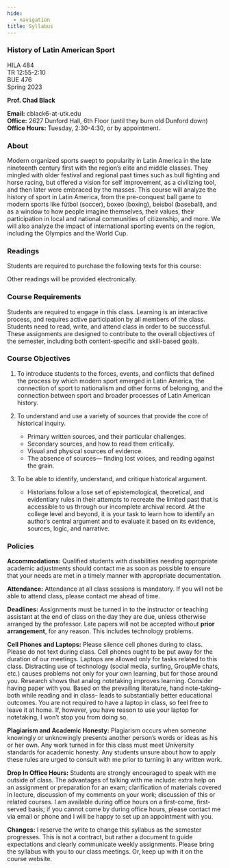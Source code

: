 ```yaml
---
hide:
  - navigation
title: Syllabus 
---
```


### History of Latin American Sport

HILA 484   
TR 12:55-2:10   
BUE 476   
Spring 2023  

**Prof. Chad Black**

**Email:** cblack6-at-utk.edu   
**Office:** 2627 Dunford Hall, 6th Floor (until they burn old Dunford down)  
**Office Hours:** Tuesday, 2:30-4:30, or by appointment.

### About

Modern organized sports swept to popularity in Latin America in the late nineteenth century first with the region’s elite and middle classes. They mingled with older festival and regional past times such as bull fighting and horse racing, but offered a vision for self improvement, as a civilizing tool, and then later were embraced by the masses. This course will analyze the history of sport in Latin America, from the pre-conquest ball game to modern sports like fútbol (soccer), boxeo (boxing), beisbol (baseball), and as a window to how people imagine themselves, their values, their participation in local and national communities of citizenship, and more. We will also analyze the impact of international sporting events on the region, including the Olympics and the World Cup.

### Readings

Students are required to purchase the following texts for this course:


Other readings will be provided electronically.

### Course Requirements

Students are required to engage in this class. Learning is an interactive process, and requires active participation by all members of the class. Students need to read, write, and attend class in order to be successful. These assignments are designed to contribute to the overall objectives of the semester, including both content-specific and skill-based goals.

### Course Objectives

1.  To introduce students to the forces, events, and conflicts that defined the process by which modern sport emerged in Latin America, the connection of sport to nationalism and other forms of belonging, and the connection between sport and broader processes of Latin American history.
    
2.  To understand and use a variety of sources that provide the core of historical inquiry.
    -   Primary written sources, and their particular challenges.
    -   Secondary sources, and how to read them critically.
    -   Visual and physical sources of evidence.
    -   The absence of sources— finding lost voices, and reading against the grain.
3.  To be able to identify, understand, and critique historical argument.
    -   Historians follow a lose set of epistemological, theoretical, and evidentiary rules in their attempts to recreate the limited past that is accessible to us through our incomplete archival record. At the college level and beyond, it is your task to learn how to identify an author’s central argument and to evaluate it based on its evidence, sources, logic, and narrative.

### Policies

**Accommodations:** Qualified students with disabilities needing appropriate academic adjustments should contact me as soon as possible to ensure that your needs are met in a timely manner with appropriate documentation.

**Attendance:** Attendance at all class sessions is mandatory. If you will not be able to attend class, please contact me ahead of time.

**Deadlines:** Assignments must be turned in to the instructor or teaching assistant at the end of class on the day they are due, unless otherwise arranged by the professor. Late papers will not be accepted without **prior arrangement**, for any reason. This includes technology problems.

**Cell Phones and Laptops:** Please silence cell phones during to class. Please do not text during class. Cell phones ought to be put away for the duration of our meetings. Laptops are allowed only for tasks related to this class. Distracting use of technology (social media, surfing, GroupMe chats, etc.) causes problems not only for your own learning, but for those around you. Research shows that analog notetaking improves learning. Consider having paper with you. Based on the prevailing literature, hand note-taking– both while reading and in class– leads to substantially better educational outcomes. You are not required to have a laptop in class, so feel free to leave it at home. If, however, you have reason to use your laptop for notetaking, I won’t stop you from doing so.

**Plagiarism and Academic Honesty:** Plagiarism occurs when someone knowingly or unknowingly presents another person’s words or ideas as his or her own. Any work turned in for this class must meet University standards for academic honesty. Any students unsure about how to apply these rules are urged to consult with me prior to turning in any written work.

**Drop In Office Hours:** Students are strongly encouraged to speak with me outside of class. The advantages of talking with me include: extra help on an assignment or preparation for an exam; clarification of materials covered in lecture, discussion of my comments on your work; discussion of this or related courses. I am available during office hours on a first-come, first-served basis; if you cannot come by during office hours, please contact me via email or phone and I will be happy to set up an appointment with you.

**Changes:** I reserve the write to change this syllabus as the semester progresses. This is not a contract, but rather a document to guide expectations and clearly communicate weekly assignments. Please bring the syllabus with you to our class meetings. Or, keep up with it on the course website.
